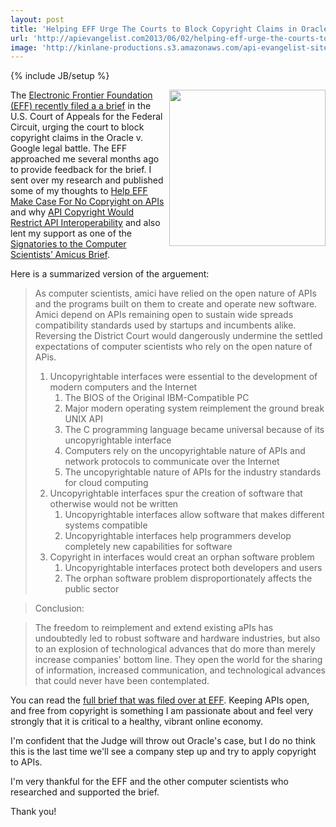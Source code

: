 ```yaml
---
layout: post
title: 'Helping EFF Urge The Courts to Block Copyright Claims in Oracle v  Google API Fight'
url: 'http://apievangelist.com2013/06/02/helping-eff-urge-the-courts-to-block-copyright-claims-in-oracle-v.-google-api-fight/'
image: 'http://kinlane-productions.s3.amazonaws.com/api-evangelist-site/blog/google-v-oracle-brief.png'
---
```

{% include JB/setup %}
<p>
     <a href=https://www.eff.org/press/releases/computer-scientists-urge-court-block-copyright-claims-oracle-v-google-api-fight><img src=https://s3.amazonaws.com/kinlane-productions/api-evangelist/electronic-frontier-foundation/google-v-oracle-brief.png  width=250 align=right /></a>
</p>
<p>
     The <a href=https://www.eff.org/press/releases/computer-scientists-urge-court-block-copyright-claims-oracle-v-google-api-fight>Electronic Frontier Foundation (EFF) recently filed a a brief</a> in the U.S. Court of Appeals for the Federal Circuit, urging the court to block copyright claims in the Oracle v. Google legal battle. The EFF approached me several months ago to provide feedback for the brief. I sent over my research and published some of my thoughts to <a href=/2012/11/02/help-eff-make-case-for-no-copryight-on-apis/>Help EFF Make Case For No Copryight on APIs</a> and why <a href=http://apivoice.com/2012/12/08/api-copyright-would-restrict-api-interoperability/>API Copyright Would Restrict API Interoperability</a> and also lent my support as one of the <a href=https://www.eff.org/cases/oracle-v-google/amici>Signatories to the Computer Scientists’ Amicus Brief</a>.
</p>
<p>
     Here is a summarized version of the arguement:
</p>
<blockquote>
     As computer scientists, amici have relied on the open nature of APIs and the programs built on them to create and operate new software. Amici depend on APIs remaining open to sustain wide spreads compatibility standards used by startups and incumbents alike. Reversing the District Court would dangerously undermine the settled expectations of computer scientists who rely on the open nature of APis.
     <ol>
          <li>
               Uncopyrightable interfaces were essential to the development of modern computers and the Internet
               <ol>
                    <li>
                         The BIOS of the Original IBM-Compatible PC
                    </li>
                    <li>
                         Major modern operating system reimplement the ground break UNIX API
                    </li>
                    <li>
                         The C programming language became universal because of its uncopyrightable interface
                    </li>
                    <li>
                         Computers rely on the uncopyrightable nature of APIs and network protocols to communicate over the Internet
                    </li>
                    <li>
                         The uncopyrightable nature of APIs for the industry standards for cloud computing
                    </li>
               </ol>
          </li>
          <li>
               Uncopyrightable interfaces spur the creation of software that otherwise would not be written
               <ol>
                    <li>
                         Uncopyrightable interfaces allow software that makes different systems compatible<br />
                    </li>
                    <li>
                         Uncopyrightable interfaces help programmers develop completely new capabilities for software
                    </li>
               </ol>
          </li>
          <li>
               Copyright in interfaces would creat an orphan software problem
               <ol>
                    <li>
                         Uncopyrightable interfaces protect both developers and users<br />
                    </li>
                    <li>
                         The orphan software problem disproportionately affects the public sector
                    </li>
               </ol>
          </li>
     </ol>
</blockquote>
<blockquote>
     Conclusion:
</blockquote>
<blockquote>
     The freedom to reimplement and extend existing aPIs has undoubtedly led to robust software and hardware industries, but also to an explosion of technological advances that do more than merely increase companies' bottom line. They open the world for the sharing of information, increased communication, and technological advances that could never have been contemplated.
</blockquote>
<p>
     You can read the <a href=https://www.eff.org/document/amicus-brief-computer-scientists>full brief that was filed over at EFF</a>. Keeping APIs open, and free from copyright is something I am passionate about and feel very strongly that it is critical to a healthy, vibrant online economy.
</p>
<p>
     I'm confident that the Judge will throw out Oracle's case, but I do no think this is the last time we'll see a company step up and try to apply copyright to APIs.
</p>
<p>
     I'm very thankful for the EFF and the other computer scientists who researched and supported the brief.
</p>
<p>
     Thank you!
</p>
